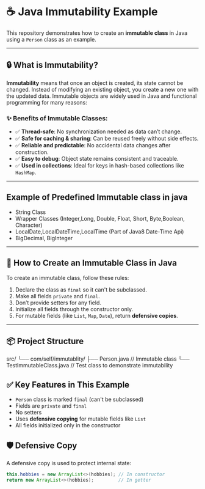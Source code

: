 # ☕ Java Immutability Example

This repository demonstrates how to create an **immutable class** in Java using a `Person` class as an example.

---

## 🔒 What is Immutability?

**Immutability** means that once an object is created, its state cannot be changed. Instead of modifying an existing object, you create a new one with the updated data. 
Immutable objects are widely used in Java and functional programming for many reasons:

### ✨ Benefits of Immutable Classes:
- ✅ **Thread-safe**: No synchronization needed as data can’t change.
- ✅ **Safe for caching & sharing**: Can be reused freely without side effects.
- ✅ **Reliable and predictable**: No accidental data changes after construction.
- ✅ **Easy to debug**: Object state remains consistent and traceable.
- ✅ **Used in collections**: Ideal for keys in hash-based collections like `HashMap`.

---

## Example of Predefined Immutable class in java
- String Class
- Wrapper Classes (Integer,Long, Double, Float, Short, Byte,Boolean, Character)
- LocalDate,LocalDateTime,LocalTime (Part of Java8 Date-Time Api)
- BigDecimal, BigInteger
---
## 🧱 How to Create an Immutable Class in Java

To create an immutable class, follow these rules:

1. Declare the class as `final` so it can't be subclassed.
2. Make all fields `private` and `final`.
3. Don’t provide setters for any field.
4. Initialize all fields through the constructor only.
5. For mutable fields (like `List`, `Map`, `Date`), return **defensive copies**.

---

## 📦 Project Structure
src/
└── com/self/immutablity/
    ├── Person.java             // Immutable class
    └── TestImmutableClass.java // Test class to demonstrate immutability

## ✅ Key Features in This Example

- `Person` class is marked `final` (can't be subclassed)
- Fields are `private` and `final`
- No setters
- Uses **defensive copying** for mutable fields like `List`
- All fields initialized only in the constructor

## 🛡️ Defensive Copy

A defensive copy is used to protect internal state:

```java
this.hobbies = new ArrayList<>(hobbies); // In constructor
return new ArrayList<>(hobbies);         // In getter
